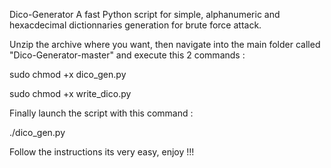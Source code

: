 Dico-Generator
A fast Python script for simple, alphanumeric and hexacdecimal dictionnaries generation for brute force attack.

Unzip the archive where you want, then navigate into the main folder called "Dico-Generator-master" and execute this 2 commands :

sudo chmod +x dico_gen.py

sudo chmod +x write_dico.py

Finally launch the script with this command :

./dico_gen.py

Follow the instructions its very easy, enjoy !!!

